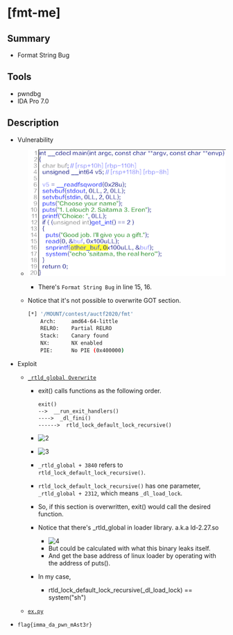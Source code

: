# [fmt-me]

## Summary

* Format String Bug

## Tools

* pwndbg
* IDA Pro 7.0

## Description

* Vulnerability
  * ![1](./1.png?raw=true)
    * There's `Format String Bug` in line 15, 16.
  * Notice that it's not possible to overwrite GOT section.

    ``` bash
    [*] '/MOUNT/contest/auctf2020/fmt'
        Arch:     amd64-64-little
        RELRO:    Partial RELRO
        Stack:    Canary found
        NX:       NX enabled
        PIE:      No PIE (0x400000)
    ```

* Exploit
  * [`_rtld_global Overwrite`](https://dreamhack.io/learn/11#16)
    * exit() calls functions as the following order.

        ``` text
        exit()
        -->  __run_exit_handlers()
        ---->  _dl_fini()
        ------>  rtld_lock_default_lock_recursive()
        ```

    * ![2](./2.png?raw=true)
    * ![3](./3.png?raw=true)
    * `_rtld_global + 3840` refers to `rtld_lock_default_lock_recursive()`.
    * `rtld_lock_default_lock_recursive()` has one parameter, `_rtld_global + 2312`, which means `_dl_load_lock`.
    * So, if this section is overwritten, exit() would call the desired function.
    * Notice that there's _rtld_global in loader library. a.k.a ld-2.27.so
      * ![4](./4.png?raw=true)
      * But could be calculated with what this binary leaks itself.
      * And get the base address of linux loader by operating with the address of puts().
    * In my case,
      * rtld_lock_default_lock_recursive(_dl_load_lock) == system("sh")

  * [`ex.py`](./ex.py)

* `flag{imma_da_pwn_mAst3r}`
